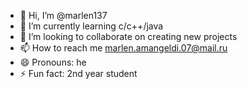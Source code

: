 - 👋 Hi, I’m @marlen137
- 🌱 I’m currently learning c/c++/java
- 💞️ I’m looking to collaborate on creating new projects
- 📫 How to reach me marlen.amangeldi.07@mail.ru
- 😄 Pronouns: he
- ⚡ Fun fact: 2nd year student

<!---
marlen137/marlen137 is a ✨ special ✨ repository because its `README.md` (this file) appears on your GitHub profile.
You can click the Preview link to take a look at your changes.
--->
